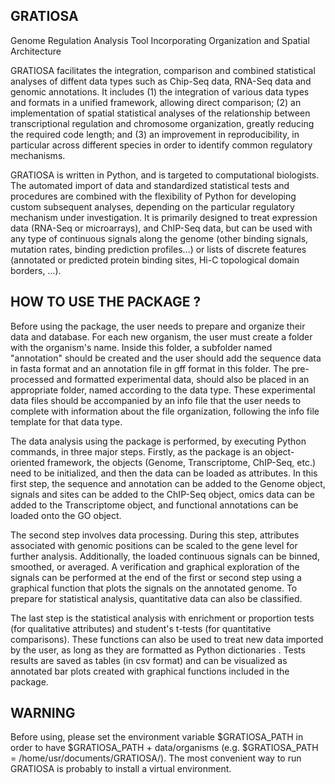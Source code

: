 GRATIOSA
--------
Genome Regulation Analysis Tool Incorporating Organization and Spatial Architecture

GRATIOSA facilitates the integration, comparison and combined statistical analyses of diffent data types such as Chip-Seq data, RNA-Seq data and genomic annotations. It includes (1) the integration of various data types and formats in a unified framework, allowing direct comparison; (2) an implementation of spatial statistical analyses of the relationship between transcriptional regulation and chromosome organization, greatly reducing the required code length; and (3) an improvement in reproducibility, in particular across different species in order to identify common regulatory mechanisms.

GRATIOSA is written in Python, and is targeted to computational biologists. The automated import of data and standardized statistical tests and procedures are combined with the flexibility of Python for developing custom subsequent analyses, depending on the particular regulatory mechanism under investigation. It is primarily designed to treat expression data (RNA-Seq or microarrays), and ChIP-Seq data, but can be used with any type of continuous signals along the genome (other binding signals, mutation rates, binding prediction profiles…) or lists of discrete features (annotated or predicted protein binding sites, Hi-C topological domain borders, …). 


HOW TO USE THE PACKAGE ? 
------------------------
Before using the package, the user needs to prepare and organize their data and database. For each new organism, the user must create a folder with the organism's name. Inside this folder, a subfolder named "annotation" should be created and the user should add the sequence data in fasta format and an annotation file in gff format in this folder. The pre-processed and formatted experimental data, should also be placed in an appropriate folder, named according to the data type. These experimental data files should be accompanied by an info file that the user needs to complete with information about the file organization, following the info file template for that data type.

The data analysis using the package is performed, by executing Python commands, in three major steps. Firstly, as the package is an object-oriented framework, the objects (Genome, Transcriptome, ChIP-Seq, etc.) need to be initialized, and then the data can be loaded as attributes. In this first step, the sequence and annotation can be added to the Genome object, signals and sites can be added to the ChIP-Seq object, omics data can be added to the Transcriptome object, and functional annotations can be loaded onto the GO object.

The second step involves data processing. During this step, attributes associated with genomic positions can be scaled to the gene level for further analysis. Additionally, the loaded continuous signals can be binned, smoothed, or averaged. A verification and graphical exploration of the signals can be performed at the end of the first or second step using a graphical function that plots the signals on the annotated genome. To prepare for statistical analysis, quantitative data can also be classified.

The last step is the statistical analysis with enrichment or proportion tests (for qualitative attributes) and student's t-tests (for quantitative comparisons). These functions can also be used to treat new data imported by the user, as long as they are formatted as Python dictionaries . Tests results are saved as tables (in csv format) and can be visualized as annotated bar plots created with graphical functions included in the package. 


WARNING 
-------
Before using, please set the environment variable \$GRATIOSA_PATH in order to have \$GRATIOSA_PATH + data/organisms (e.g. \$GRATIOSA_PATH = /home/usr/documents/GRATIOSA/). The most convenient way to run GRATIOSA is probably to install a virtual environment.
